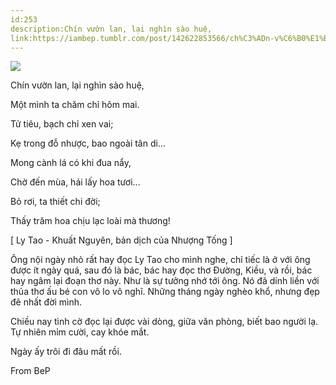 ```yaml
---
id:253
description:Chín vườn lan, lại nghìn sào huệ,
link:https://iambep.tumblr.com/post/142622853566/ch%C3%ADn-v%C6%B0%E1%BB%9Dn-lan-l%E1%BA%A1i-ngh%C3%ACn-s%C3%A0o-hu%E1%BB%87-m%E1%BB%99t-m%C3%ACnh-ta-ch%C4%83m
---
```


![](https://64.media.tumblr.com/411389da5af95a0e6fac26e854cb9eb0/tumblr_o5gqs6p2651u3a9rjo1_540.jpg)

Chín vườn lan, lại nghìn sào huệ,

Một mình ta chăm chỉ hôm mai.

Tử tiêu, bạch chỉ xen vai;

Kẹ trong đỗ nhược, bao ngoài tân di...

Mong cành lá có khi đua nẩy,

Chờ đến mùa, hái lấy hoa tươi...

Bỏ rơi, ta thiết chi đời;

Thấy trăm hoa chịu lạc loài mà thương!

[ Ly Tao - Khuất Nguyên, bản dịch của Nhượng Tống ]

Ông nội ngày nhỏ rất hay đọc Ly Tao cho mình nghe, chỉ tiếc là ở với ông
được ít ngày quá, sau đó là bác, bác hay đọc thơ Đường, Kiều, và rồi, bác
hay ngâm lại đoạn thơ này. Như là sự tưởng nhớ tới ông. Nó đã dính liền
với thủa thơ ấu bé con vô lo vô nghĩ. Những tháng ngày nghèo khổ, nhưng
đẹp đẽ nhất đời mình.

Chiều nay tình cờ đọc lại được vài dòng, giữa văn phòng, biết bao người
lạ. Tự nhiên mỉm cười, cay khóe mắt.

Ngày ấy trôi đi đâu mất rồi.

From BeP
